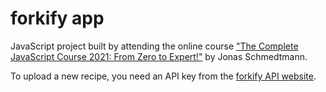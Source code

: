 # forkify app

JavaScript project built by attending the online course ["The Complete JavaScript Course 2021: From Zero to Expert!"](https://www.udemy.com/course/the-complete-javascript-course/) by Jonas Schmedtmann.

To upload a new recipe, you need an API key from the [forkify API website](https://forkify-api.herokuapp.com/v2).
